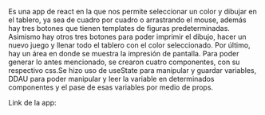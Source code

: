 Es una app de react en la que nos permite seleccionar un color y dibujar en el tablero, ya sea de cuadro por cuadro o arrastrando el mouse, además hay tres botones que tienen templates de figuras predeterminadas. Asimismo hay otros tres botones para poder imprimir el dibujo, hacer un nuevo juego y llenar todo el tablero con el color seleccionado. Por último, hay un área en donde se muestra la impresión de pantalla. Para poder generar lo antes mencionado, se crearon cuatro componentes, con su respectivo css.Se hizo uso de useState para manipular y guardar variables, DDAU para poder manipular y leer la variable en determinados componentes y el pase de esas variables por medio de props. 

Link de la app: 